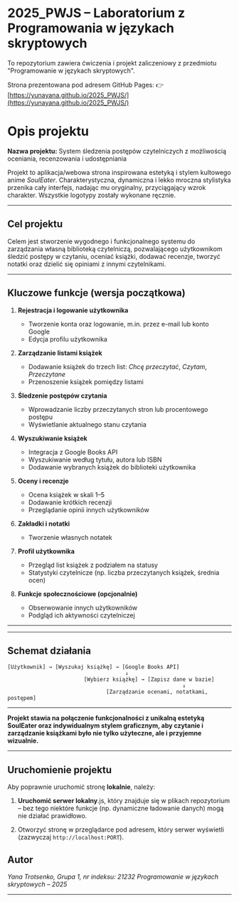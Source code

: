 # 2025_PWJS – Laboratorium z Programowania w językach skryptowych 

To repozytorium zawiera ćwiczenia i projekt zaliczeniowy z przedmiotu "Programowanie w językach skryptowych".

Strona prezentowana pod adresem GitHub Pages:
👉 [https://yunayana.github.io/2025_PWJS/](https://yunayana.github.io/2025_PWJS/)

# Opis projektu

**Nazwa projektu:** System śledzenia postępów czytelniczych z możliwością oceniania, recenzowania i udostępniania

Projekt to aplikacja/webowa strona inspirowana estetyką i stylem kultowego anime *SoulEater*. Charakterystyczna, dynamiczna i lekko mroczna stylistyka przenika cały interfejs, nadając mu oryginalny, przyciągający wzrok charakter. Wszystkie logotypy zostały wykonane ręcznie.

---

## Cel projektu

Celem jest stworzenie wygodnego i funkcjonalnego systemu do zarządzania własną biblioteką czytelniczą, pozwalającego użytkownikom śledzić postępy w czytaniu, oceniać książki, dodawać recenzje, tworzyć notatki oraz dzielić się opiniami z innymi czytelnikami.

---

## Kluczowe funkcje (wersja początkowa)

1. **Rejestracja i logowanie użytkownika**  
   - Tworzenie konta oraz logowanie, m.in. przez e-mail lub konto Google  
   - Edycja profilu użytkownika  

2. **Zarządzanie listami książek**  
   - Dodawanie książek do trzech list: *Chcę przeczytać*, *Czytam*, *Przeczytane*  
   - Przenoszenie książek pomiędzy listami  

3. **Śledzenie postępów czytania**  
   - Wprowadzanie liczby przeczytanych stron lub procentowego postępu  
   - Wyświetlanie aktualnego stanu czytania  

4. **Wyszukiwanie książek**  
   - Integracja z Google Books API 
   - Wyszukiwanie według tytułu, autora lub ISBN  
   - Dodawanie wybranych książek do biblioteki użytkownika  

5. **Oceny i recenzje**  
   - Ocena książek w skali 1–5  
   - Dodawanie krótkich recenzji  
   - Przeglądanie opinii innych użytkowników  

6. **Zakładki i notatki**   
   - Tworzenie własnych notatek  

7. **Profil użytkownika**  
   - Przegląd list książek z podziałem na statusy  
   - Statystyki czytelnicze (np. liczba przeczytanych książek, średnia ocen)  

8. **Funkcje społecznościowe (opcjonalnie)**  
   - Obserwowanie innych użytkowników  
   - Podgląd ich aktywności czytelniczej  

---


---

## Schemat działania

```
[Użytkownik] → [Wyszukaj książkę] → [Google Books API]
                                     ↓
                        [Wybierz książkę] → [Zapisz dane w bazie]
                                                       ↓
                               [Zarządzanie ocenami, notatkami, postępem]
```

---

**Projekt stawia na połączenie funkcjonalności z unikalną estetyką SoulEater oraz indywidualnym stylem graficznym, aby czytanie i zarządzanie książkami było nie tylko użyteczne, ale i przyjemne wizualnie.**

---


## Uruchomienie projektu

Aby poprawnie uruchomić stronę **lokalnie**, należy:

1. **Uruchomić serwer lokalny**.js, który znajduje się w plikach repozytorium – bez tego niektóre funkcje (np. dynamiczne ładowanie danych) mogą nie działać prawidłowo.

2. Otworzyć stronę w przeglądarce pod adresem, który serwer wyświetli (zazwyczaj `http://localhost:PORT`).


## Autor

*Yana Trotsenko, Grupa 1, nr indeksu: 21232* 
*Programowanie w językach skryptowych – 2025*

---


